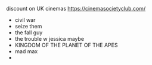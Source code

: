 discount on UK cinemas https://cinemasocietyclub.com/

- civil war
- seize them
- the fall guy
- the trouble w jessica
maybe 
- KINGDOM OF THE PLANET OF THE APES
- mad max
- 
